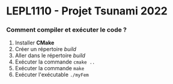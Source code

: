 LEPL1110 - Projet Tsunami 2022
================================

### Comment compiler et exécuter le code ?
1. Installer **CMake**
2. Créer un répertoire *build*
3. Aller dans le répertoire *build*
4. Exécuter la commande `cmake ..`
5. Exécuter la commande `make`
6. Exécuter l'exécutable `./myFem`
 
